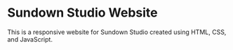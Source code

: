 # Sundown Studio Website
This is a responsive website for Sundown Studio created using HTML, CSS, and JavaScript.
